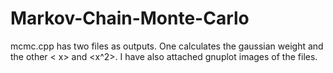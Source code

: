 # Markov-Chain-Monte-Carlo

mcmc.cpp has two files as outputs. One calculates the gaussian weight and the other < x> and <x^2>. 
I have also attached gnuplot images of the files.

